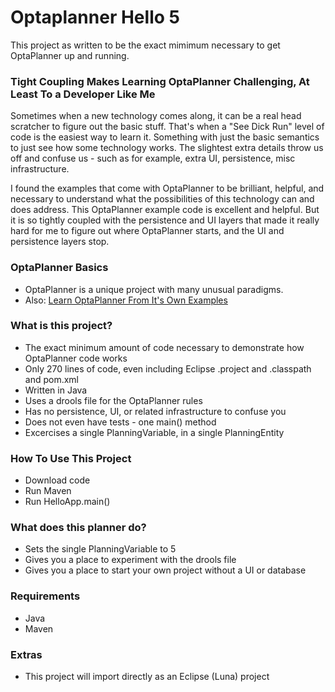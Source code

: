 # Optaplanner Hello 5 #

This project as written to be the exact mimimum necessary to get OptaPlanner up and running.

### Tight Coupling Makes Learning OptaPlanner Challenging, At Least To a Developer Like Me ###

Sometimes when a new technology comes along, it can be a real head scratcher to figure out the basic stuff. That's when a "See Dick Run" level of code is the easiest way to learn it. Something with just the basic semantics to just see how some technology works. The slightest extra details throw us off and confuse us - such as for example, extra UI, persistence, misc infrastructure.

I found the examples that come with OptaPlanner to be brilliant, helpful, and necessary to understand what the possibilities of this technology can and does address. This OptaPlanner example code is excellent and helpful. But it is so tightly coupled with the persistence and UI layers that made it really hard for me to figure out where OptaPlanner starts, and the UI and persistence layers stop.

### OptaPlanner Basics ###

* OptaPlanner is a unique project with many unusual paradigms.
* Also: [Learn OptaPlanner From It's Own Examples](https://bitbucket.org/tutorials/markdowndemo)

### What is this project? ###

* The exact minimum amount of code necessary to demonstrate how OptaPlanner code works
* Only 270 lines of code, even including Eclipse .project and .classpath and pom.xml
* Written in Java
* Uses a drools file for the OptaPlanner rules
* Has no persistence, UI, or related infrastructure to confuse you
* Does not even have tests - one main() method
* Excercises a single PlanningVariable, in a single PlanningEntity

### How To Use This Project ###

* Download code
* Run Maven
* Run HelloApp.main()

### What does this planner do? ###

* Sets the single PlanningVariable to 5
* Gives you a place to experiment with the drools file
* Gives you a place to start your own project without a UI or database

### Requirements ###

* Java
* Maven

### Extras ###

* This project will import directly as an Eclipse (Luna) project